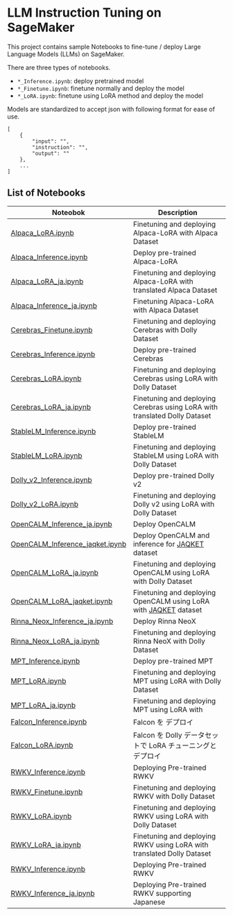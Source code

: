 # LLM Instruction Tuning on SageMaker

This project contains sample Notebooks to fine-tune / deploy Large Language Models (LLMs) on SageMaker.

There are three types of notebooks.

- `*_Inference.ipynb`: deploy pretrained model
- `*_Finetune.ipynb`: finetune normally and deploy the model
- `*_LoRA.ipynb`: finetune using LoRA method and deploy the model

Models are standardized to accept json with following format for ease of use.

```
[
    {
        "input": "",
        "instruction": "",
        "output": ""
    },
    ...
]
```

## List of Notebooks

| Noteobok | Description |
| -------- | ----------- |
| [Alpaca_LoRA.ipynb](Transformers/Alpaca_LoRA.ipynb) | Finetuning and deploying Alpaca-LoRA with Alpaca Dataset |
| [Alpaca_Inference.ipynb](Transformers/Alpaca_Inference.ipynb) | Deploy pre-trained Alpaca-LoRA |
| [Alpaca_LoRA_ja.ipynb](Transformers/Alpaca_LoRA_ja.ipynb) | Finetuning and deploying Alpaca-LoRA with translated Alpaca Dataset |
| [Alpaca_Inference_ja.ipynb](Transformers/Alpaca_Inference_ja.ipynb) | Finetuning Alpaca-LoRA with Alpaca Dataset |
| [Cerebras_Finetune.ipynb](Transformers/Cerebras_Finetune.ipynb) | Finetuning and deploying Cerebras with Dolly Dataset |
| [Cerebras_Inference.ipynb](Transformers/Cerebras_Inference.ipynb) | Deploy pre-trained Cerebras |
| [Cerebras_LoRA.ipynb](Transformers/Cerebras_LoRA.ipynb) | Finetuning and deploying Cerebras using LoRA with Dolly Dataset |
| [Cerebras_LoRA_ja.ipynb](Transformers/Cerebras_LoRA_ja.ipynb) | Finetuning and deploying Cerebras using LoRA with translated Dolly Dataset |
| [StableLM_Inference.ipynb](Transformers/StableLM_Inference.ipynb) | Deploy pre-trained StableLM |
| [StableLM_LoRA.ipynb](Transformers/StableLM_LoRA.ipynb) | Finetuning and deploying StableLM using LoRA with Dolly Dataset |
| [Dolly_v2_Inference.ipynb](Transformers/Dolly_v2_Inference.ipynb) | Deploy pre-trained Dolly v2 |
| [Dolly_v2_LoRA.ipynb](Transformers/Dolly_v2_LoRA.ipynb) | Finetuning and deploying Dolly v2 using LoRA with Dolly Dataset |
| [OpenCALM_Inference_ja.ipynb](Transformers/OpenCALM_Inference_ja.ipynb) | Deploy OpenCALM |
| [OpenCALM_Inference_jaqket.ipynb](Transformers/OpenCALM_Inference_jaqket.ipynb) | Deploy OpenCALM and inference for [JAQKET](https://www.nlp.ecei.tohoku.ac.jp/projects/jaqket/) dataset |
| [OpenCALM_LoRA_ja.ipynb](Transformers/OpenCALM_LoRA_ja.ipynb) | Finetuning and deploying OpenCALM using LoRA with Dolly Dataset |
| [OpenCALM_LoRA_jaqket.ipynb](Transformers/OpenCALM_LoRA_jaqket.ipynb) | Finetuning and deploying OpenCALM using LoRA with [JAQKET](https://www.nlp.ecei.tohoku.ac.jp/projects/jaqket/) dataset |
| [Rinna_Neox_Inference_ja.ipynb](Transformers/Rinna_Neox_Inference_ja.ipynb) | Deploy Rinna NeoX |
| [Rinna_Neox_LoRA_ja.ipynb](Transformers/Rinna_Neox_LoRA_ja.ipynb) | Finetuning and deploying Rinna NeoX with Dolly Dataset|
| [MPT_Inference.ipynb](Transformers/MPT_Inference.ipynb) | Deploy pre-trained MPT |
| [MPT_LoRA.ipynb](Transformers/MPT_LoRA.ipynb) | Finetuning and deploying MPT using LoRA with Dolly Dataset |
| [MPT_LoRA_ja.ipynb](Transformers/MPT_LoRA_ja.ipynb) | Finetuning and deploying MPT using LoRA with |
| [Falcon_Inference.ipynb](Transformers/Falcon_Inference.ipynb) | Falcon を デプロイ |
| [Falcon_LoRA.ipynb](Transformers/Falcon_LoRA.ipynb) | Falcon を Dolly データセットで LoRA チューニングとデプロイ |
| [RWKV_Inference.ipynb](Transformers/RWKV_Inference.ipynb) | Deploying Pre-trained RWKV |
| [RWKV_Finetune.ipynb](RWKV/RWKV_Finetune.ipynb) | Finetuning and deploying RWKV with Dolly Dataset |
| [RWKV_LoRA.ipynb](RWKV/RWKV_Finetune.ipynb) | Finetuning and deploying RWKV using LoRA with Dolly Dataset |
| [RWKV_LoRA_ja.ipynb](RWKV/RWKV_Finetune.ipynb) | Finetuning and deploying RWKV using LoRA with translated Dolly Dataset |
| [RWKV_Inference.ipynb](RWKV/RWKV_Inference.ipynb) | Deploying Pre-trained RWKV |
| [RWKV_Inference_ja.ipynb](RWKV/RWKV_Inference_ja.ipynb) | Deploying Pre-trained RWKV supporting Japanese |
